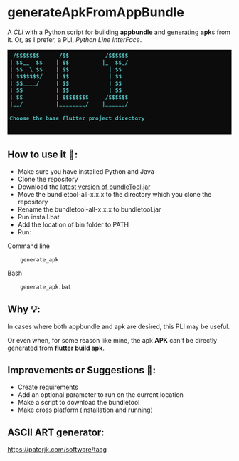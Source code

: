 # generateApkFromAppBundle
A *CLI* with a Python script for building **appbundle** and generating **apk**s from it.
Or, as I prefer, a PLI, *Python Line InterFace*.

![PLI](PLI.png)

## How to use it 🎯:
* Make sure you have installed Python and Java
* Clone the repository
* Download the [latest version of bundleTool.jar](https://github.com/google/bundletool/releases)
* Move the bundletool-all-x.x.x to the directory which you clone the repository
* Rename the bundletool-all-x.x.x to bundletool.jar
* Run install.bat
* Add the location of bin folder to PATH
* Run:

Command line
```
    generate_apk
```
Bash
```bash
    generate_apk.bat
```
## Why 💡:
In cases where both appbundle and apk are desired, this PLI may be useful.

Or even when, for some reason like mine, the apk **APK** can't be directly generated from **flutter build apk**.

## Improvements or Suggestions 🚀:
* Create requirements
* Add an optional parameter to run on the current location
* Make a script to download the bundletool
* Make cross platform (installation and running)

## ASCII ART generator:
https://patorjk.com/software/taag
